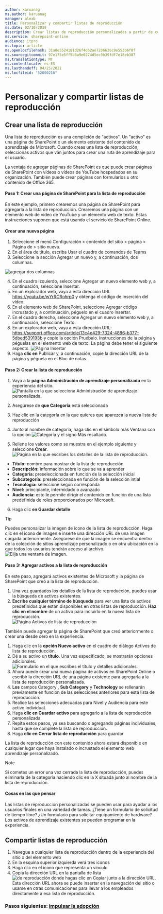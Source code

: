 ```yaml
---
author: karuanag
ms.author: karuanag
manager: alexb
title: Personalizar y compartir listas de reproducción
ms.date: 02/10/2019
description: Crear listas de reproducción personalizadas a partir de contenido existente o nuevas páginas de SharePoint
ms.service: sharepoint-online
audience: itpro
ms.topic: article
ms.openlocfilehash: 31a0e5524181d26f4d62ae7206636c9e553b6f8f
ms.sourcegitcommit: 97e175e5ff5b6a9e0274d5ec9b39fdf7e18eb387
ms.translationtype: MT
ms.contentlocale: es-ES
ms.lasthandoff: 04/25/2021
ms.locfileid: "52000216"
---
```

# <a name="customize-and-share-playlists"></a>Personalizar y compartir listas de reproducción

## <a name="create-a-playlist"></a>Crear una lista de reproducción

Una lista de reproducción es una complición de "activos". Un "activo" es una página de SharePoint o un elemento existente del contenido de aprendizaje de Microsoft. Cuando creas una lista de reproducción, seleccionas activos que van juntos para crear una ruta de aprendizaje para el usuario.  

La ventaja de agregar páginas de SharePoint es que puede crear páginas de SharePoint con vídeos o vídeos de YouTube hospedados en su organización. También puede crear páginas con formularios u otro contenido de Office 365.  

#### <a name="step-1-create-a-sharepoint-page-for-your-playlist"></a>Paso 1: Crear una página de SharePoint para la lista de reproducción
En este ejemplo, primero crearemos una página de SharePoint para agregarla a la lista de reproducción. Crearemos una página con un elemento web de vídeo de YouTube y un elemento web de texto.  Estas instrucciones suponen que está usando el servicio de SharePoint Online. 

#### <a name="create-a-new-page"></a>Crear una nueva página
1.  Seleccione el menú Configuración > contenido del sitio > página > Página de > sitio nueva.
2.  En el área de título, escriba Usar el cuadro de comandos de Teams
3.  Seleccione la sección Agregar un nuevo y, a continuación, dos columnas.

![agregar dos columnas](media/clo365addtwocolumn.png)

4.  En el cuadro izquierdo, seleccione Agregar un nuevo elemento web y, a continuación, seleccione Insertar. 
5.  En un explorador web, vaya a esta dirección URL https://youtu.be/wYrRCRphrp0 y obtenga el código de inserción del vídeo. 
6.  En el elemento web de SharePoint, seleccione Agregar código incrustado y, a continuación, péguelo en el cuadro Insertar. 
7.  En el cuadro derecho, seleccione Agregar un nuevo elemento web y, a continuación, seleccione Texto. 
8.  En un explorador web, vaya a esta dirección URL: https://support.office.com/article/13c4e429-7324-4886-b377-5dbed539193b y copie la opción Pruébalo. Instrucciones de la página y péguelas en el elemento web de texto. La página debe tener el siguiente aspecto. 
![Página Insertar](media/clo365teamscommandbox.png)
9.  Haga **clic en** Publicar y, a continuación, copie la dirección URL de la página y péguela en el Bloc de notas

#### <a name="step-2-create-the-playlist"></a>Paso 2: Crear la lista de reproducción

1. Vaya a la **página Administración de aprendizaje personalizada** en la experiencia del sitio.
![Pantalla en la que selecciona Administración de aprendizaje personalizada.](media/custom_admin.png)
1. Asegúrese de **que Categoría** está seleccionada 
1. Haz clic en la categoría en la que quieres que aparezca la nueva lista de reproducción
1. Junto al nombre de categoría, haga clic en el símbolo más Ventana con la opción ![ Categoría y el signo Más resaltado.](media/custom_addplay.png)

1. Rellene los valores como se muestra en el ejemplo siguiente y seleccione **Crear**. 
![Página en la que escribes los detalles de la lista de reproducción.](media/custom_details.png)
- **Título:** nombre para mostrar de la lista de reproducción
- **Descripción:** información sobre lo que se va a aprender
- **Categoría:** preseleccionada en función de la selección inicial
- **Subcategoría:** preseleccionada en función de la selección intial
- **Tecnología:** seleccione según corresponda
- **Nivel:** principiante, intermidado o avanzado
- **Audiencia:** esto le permite dirigir el contenido en función de una lista predefinida de roles proporcionados por Microsoft.

6. Haga clic **en Guardar detalle**

> [!TIP]
> Puedes personalizar la imagen de icono de la lista de reproducción.  Haga clic en el icono de imagen e inserte una dirección URL de una imagen cargada anteriormente.  Asegúrese de que la imagen se encuentra dentro de la colección de sitios aprendizaje personalizado o en otra ubicación en la que todos los usuarios tendrán acceso al archivo.  
![Elija una ventana de imagen.](media/custom_image.png)

#### <a name="step-3-add-assets-to-the-playlist"></a>Paso 3: Agregar activos a la lista de reproducción
En este paso, agregará activos existentes de Microsoft y la página de SharePoint que creó a la lista de reproducción. 

1. Una vez guardados los detalles de la lista de reproducción, puedes usar la búsqueda de activos existentes.
1. **Escribe cualquier término de búsqueda** para ver una lista de activos predefinidos que están disponibles en otras listas de reproducción. **Haz clic en el nombre** de un activo para incluirlo en la nueva lista de reproducción.<br/>
![Página Activos de lista de reproducción](media/custom_slist.png)

También puede agregar la página de SharePoint que creó anteriormente o crear una desde cero en la experiencia.

1. Haga clic en la **opción Nuevo activo** en el cuadro de diálogo Activos de lista de reproducción.
1. Dé a su activo un **título**. Una vez especificado, se mostrarán opciones adicionales.
![Formulario en el que escribes el título y detalles adicionales.](media/custom_newpage.png)
1. Ahora puede crear una nueva página de activos en SharePoint Online o escribir la dirección URL de una página existente para agregarla a la lista de reproducción personalizada. 
1. **Los** campos Category , **Sub Category** y **Technology** se rellenarán previamente en función de las selecciones anteriores para esta lista de reproducción.
1. Realice las selecciones adecuadas para Nivel y Audiencia para este activo individual.  
1. Haga **clic en Guardar activo** para agregarlo a la lista de reproducción personalizada
1. Repita estos pasos, ya sea buscando o agregando páginas individuales, hasta que se complete la lista de reproducción. 
1. Haga **clic en Cerrar lista de reproducción** para guardar

La lista de reproducción con este contenido ahora estará disponible en cualquier lugar que haya instalado o incrustado el elemento web aprendizaje personalizado. 

> [!NOTE]
> Si cometes un error una vez cerrada la lista de reproducción, puedes eliminarla de la categoría haciendo clic en la X situada junto al nombre de la lista de reproducción.  

#### <a name="things-to-think-about"></a>Cosas en las que pensar

Las listas de reproducción personalizadas se pueden usar para ayudar a los usuarios finales en una variedad de tareas.  ¿Tiene un formulario de solicitud de tiempo libre?  ¿Un formulario para solicitar equipamiento de hardware?  Los activos de aprendizaje existentes se pueden programar en la experiencia.  

## <a name="share-playlists"></a>Compartir listas de reproducción

1. Navegue a cualquier lista de reproducción dentro de la experiencia del sitio o del elemento web
1. En la esquina superior izquierda verá tres iconos
1. Haga clic en el icono que representa un vínculo
1. Copia la dirección URL en la pantalla de lista ![ de reproducción donde hagas clic en Copiar junto a la dirección URL.](media/share.png)
Esta dirección URL ahora se puede insertar en la navegación del sitio o usarse en otras comunicaciones para llevar a los empleados directamente a esa lista de reproducción. 

### <a name="next-steps---drive-adoption"></a>Pasos siguientes: [impulsar la adopción](driveadoption.md)
